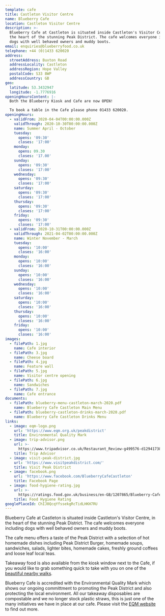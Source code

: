 ```yaml
---
template: cafe
title: Castleton Visitor Centre
name: Blueberry Cafe
location: Castleton Visitor Centre
description: >-
  Blueberry Cafe at Castleton is situated inside Castleton's Visitor Centre, in
  the heart of the stunning Peak District. The cafe welcomes everyone including
  dogs with well behaved owners and muddy boots.
email: enquiries@blueberryfood.co.uk
telephone: +44 (0)1433 620020
address:
  streetAddress: Buxton Road
  addressLocality: Castleton
  addressRegion: Hope Valley
  postalCode: S33 8WP
  addressCountry: GB
geo:
  latitude: 53.3432947
  longitude: -1.7776916
openingHoursContent: |-
  Both the Blueberry Kiosk and Cafe are now OPEN!

  To book a table in the Cafe please phone 01433 620020.
openingHours:
  - validFrom: 2020-04-04T00:00:00.000Z
    validThrough: 2020-10-30T00:00:00.000Z
    name: Summer April - October
    tuesday:
      opens: '09:30'
      closes: '17:00'
    monday:
      opens: 09.30
      closes: '17.00'
    sunday:
      opens: '09:30'
      closes: '17:00'
    wednesday:
      opens: '09:30'
      closes: '17:00'
    saturday:
      opens: '09:30'
      closes: '17:00'
    thursday:
      opens: '09:30'
      closes: '17:00'
    friday:
      opens: '09:30'
      closes: '17:00'
  - validFrom: 2020-10-31T00:00:00.000Z
    validThrough: 2021-04-02T00:00:00.000Z
    name: Winter November - March
    tuesday:
      opens: '10:00'
      closes: '16:00'
    monday:
      opens: '10:00'
      closes: '16:00'
    sunday:
      opens: '10:00'
      closes: '16:00'
    wednesday:
      opens: '10:00'
      closes: '16:00'
    saturday:
      opens: '10:00'
      closes: '16:00'
    thursday:
      opens: '10:00'
      closes: '16:00'
    friday:
      opens: '10:00'
      closes: '16:00'
images:
  - filePath: 1.jpg
    name: Cafe interior
  - filePath: 3.jpg
    name: Cheese board
  - filePath: 4.jpg
    name: Feature wall
  - filePath: 5.jpg
    name: Visitor centre opening
  - filePath: 6.jpg
    name: Sandwiches
  - filePath: 7.jpg
    name: Cafe entrance
documents:
  - filePath: blueberry-menu-castleton-march-2020.pdf
    name: Blueberry Cafe Castleton Main Menu
  - filePath: blueberry-castleton-drinks-march-2020.pdf
    name: Blueberry Cafe Castleton Drinks Menu
links:
  - image: eqm-logo.png
    url: 'https://www.eqm.org.uk/peakdistrict'
    title: Environmental Quality Mark
  - image: trip-advisor.png
    url: >-
      https://www.tripadvisor.co.uk/Restaurant_Review-g499576-d12941738-Reviews-Blueberry_Cafe_Castleton-Castleton_Hope_Valley_Peak_District_National_Park_Engla.html
    title: Trip Advisor
  - image: visit-peak-district.jpg
    url: 'https://www.visitpeakdistrict.com/'
    title: Visit Peak District
  - image: facebook.png
    url: 'https://www.facebook.com/BlueberryCafeCastleton'
    title: Facebook Page
  - image: food-hygiene-rating.jpg
    url: >-
      https://ratings.food.gov.uk/business/en-GB/1207865/Blueberry-Cafe-HOPE-VALLEY
    title: Food Hygiene Rating
googlePlaceId: ChIJ0QcqYfssekgRcTidLHKH7RU
---
```


Blueberry Cafe at Castleton is situated inside Castleton's Visitor Centre, in the heart of the stunning Peak District. The cafe welcomes everyone including dogs with well behaved owners and muddy boots.

The cafe menu offers a taste of the Peak District with a selection of hot homemade dishes including Peak District Burger, homemade soups, sandwiches, salads, lighter bites, homemade cakes, freshly ground coffees and loose leaf local teas.

Takeaway food is also available from the kiosk window next to the Cafe, if you would like to grab something quick to take with you on one of the [beautiful nearby walks](https://www.visitpeakdistrict.com/things-to-do/activities/walking-and-hiking/10-great-walks-in-the-peak-district-and-derbyshire).

Blueberry Cafe is accredited with the Environmental Quality Mark which shows our ongoing committment to promoting the Peak District and also protecting the local environment. All our takeaway disposables are compostable and we no longer stock plastic straws, this is just one of the many initiatives we have in place at our cafe. Please visit the [EQM website](http://www.eqm.org.uk/peakdistrict/about-eqm.asp) to find out more.

